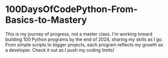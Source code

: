 # 100DaysOfCodePython-From-Basics-to-Mastery
This is my journey of progress, not a master class. I'm working toward building 100 Python programs by the end of 2024, sharing my skills as I go. From simple scripts to bigger projects, each program reflects my growth as a developer. Check it out as I push my coding limits!
